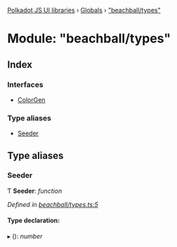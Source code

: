 [Polkadot JS UI libraries](../README.md) › [Globals](../globals.md) › ["beachball/types"](_beachball_types_.md)

# Module: "beachball/types"

## Index

### Interfaces

* [ColorGen](../interfaces/_beachball_types_.colorgen.md)

### Type aliases

* [Seeder](_beachball_types_.md#seeder)

## Type aliases

###  Seeder

Ƭ **Seeder**: *function*

*Defined in [beachball/types.ts:5](https://github.com/polkadot-js/ui/blob/47fa7f9f0/packages/ui-shared/src/icons/beachball/types.ts#L5)*

#### Type declaration:

▸ (): *number*
